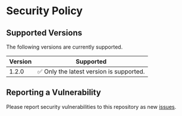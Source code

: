 # Security Policy

## Supported Versions

The following versions are currently supported.

| Version | Supported                                                |
| ------- | -------------------------------------------------------- |
| 1.2.0   | :white_check_mark: Only the latest version is supported. |

## Reporting a Vulnerability

Please report security vulnerabilities to this repository as new
[issues](https://github.com/MatthewNobes/recipe-book/issues).
